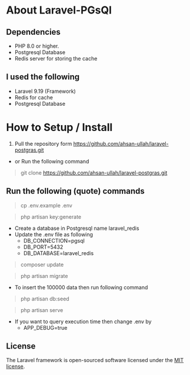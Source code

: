 
# About Laravel-PGsQl
## Dependencies
- PHP 8.0 or higher.
- Postgresql Database
- Redis server for storing the cache
## I used the following
- Laravel 9.19 (Framework)
- Redis for cache
- Postgresql Database 
# How to Setup / Install
1. Pull the repository form 
https://github.com/ahsan-ullah/laravel-postgras.git
- or Run the following command 
> git clone https://github.com/ahsan-ullah/laravel-postgras.git

## Run the following (quote) commands

> cp .env.example .env

> php artisan key:generate

- Create a database in Postgresql name laravel_redis
- Update the .env file as following
    - DB_CONNECTION=pgsql
    - DB_PORT=5432
    - DB_DATABASE=laravel_redis
> composer update

> php artisan migrate
- To insert the 100000 data then run following command
> php artisan db:seed

> php artisan serve

- If you want to query execution time then change .env by 
    - APP_DEBUG=true
## License

The Laravel framework is open-sourced software licensed under the [MIT license](https://opensource.org/licenses/MIT).
